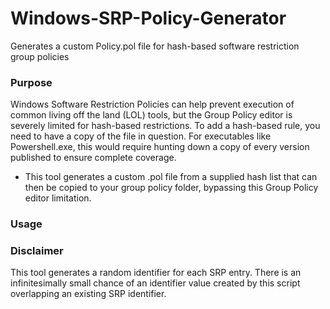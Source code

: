 # Windows-SRP-Policy-Generator
Generates a custom Policy.pol file for hash-based software restriction group policies  
### Purpose
Windows Software Restriction Policies can help prevent execution of common living off the land (LOL) tools, but the Group Policy editor is severely limited for hash-based restrictions.  To add a hash-based rule, you need to have a copy of the file in question.  For executables like Powershell.exe, this would require hunting down a copy of every version published to ensure complete coverage.  
- This tool generates a custom .pol file from a supplied hash list that can then be copied to your group policy folder, bypassing this Group Policy editor limitation.
### Usage

### Disclaimer
This tool generates a random identifier for each SRP entry.  There is an infinitesimally small chance of an identifier value created by this script overlapping an existing SRP identifier.
